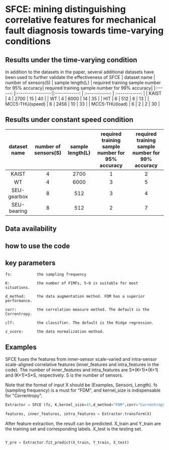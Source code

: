
# SFCE: mining distinguishing correlative features for mechanical fault diagnosis towards time-varying conditions

## Results under the time-varying condition
In addition to the datasets in the paper, several additional datasets have been used to further validate the effectiveness of SFCE
| dataset name  	|     number of sensors(S)     	| sample length(L) 	| required training sample number for 95% accuracy|  required training sample number for 99% accuracy|
|:------:	  |:-----------------:|:------------:	| :------------:	| :------------:	|
|    KAIST  |     4   	| 2700 	| 15	| 40	|
|    WT   	|     4   	| 6000 	| 14	| 35	|
|    HIT   	|     6   	| 512 	| 6	  | 13	|
|  MCC5-THU(speed) |     6   	| 2456 	| 10	| 33	|
|  MCC5-THU(load)  |     6   	| 2 	  | 2   | 30	|

## Results under constant speed condition
| dataset name  	|     number of sensors(S)     	| sample length(L) 	| required training sample number for 95% accuracy|  required training sample number for 99% accuracy|
|:------:	   |:-----------------:	|:------------:	| :------------:	| :------------:	|
|    KAIST   |     4   	| 2700 	| 1	| 2	|
|    WT   	 |     4   	| 6000 	| 3	| 5	|
| SEU-gearbox|     8   	| 512 	| 3	| 4	|
| SEU-bearing|     8   	| 512 	| 2	| 7	|

## Data availability


## how to use the code
## key parameters
```
fs:           the sampling frequency

K:            the number of FIMFs, 5~9 is suitable for most situations.

d_method:     the data augmentation method. FDM has a superior performance.

corr:         the correlation measure method. The default is the Correntropy.

clf:          the classifier. The default is the Ridge regression.

z_score:      the data normalization method.
```

## Examples

SFCE fuses the features from inner-sensor scale-varied and intra-sensor scale-aligned correlative features (inner_features and intra_features in the code). The number of inner_features and intra_features are S\*(K+1)\*(K+1) and (K+1)\*S\*S, respectively. S is the number of sensors.

Note that the format of input X should be (Examples, Sensors, Length).  fs (sampling frequency) is a must for "FDM", and kernel_size is indispensable for "Correntropy". 

```python
Extractor = SFCE (fs, K,kernel_size=45,d_method="FDM",corr="Correntropy",clf="RR",z_score=True)

features, inner_features, intra_features = Extractor.transform(X)
```

After feature extraction, the result can be predicted.  X_train and Y_train are the training set and corresponding labels.  X_test is the testing set.

```python

Y_pre = Extractor.fit_predict(X_train, Y_train, X_test)
```

